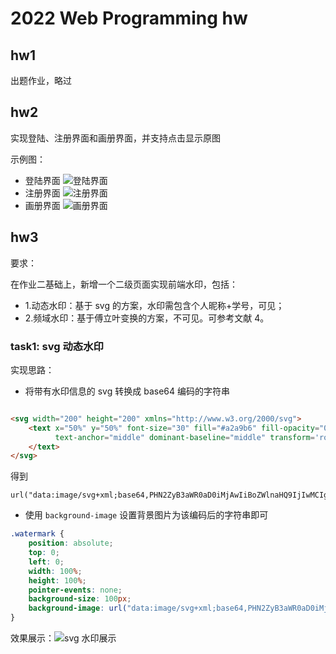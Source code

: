 # 2022 Web Programming hw

## hw1

出题作业，略过

## hw2

实现登陆、注册界面和画册界面，并支持点击显示原图

示例图：

- 登陆界面
  ![登陆界面](https://cdn.hcplantern.cn/img/2022/11/25/20221125-162425.png-default)
- 注册界面
  ![注册界面](https://cdn.hcplantern.cn/img/2022/11/25/20221125-162741.png-default)
- 画册界面
  ![画册界面](https://cdn.hcplantern.cn/img/2022/11/25/20221125-162813.png-default)

## hw3

要求：

在作业二基础上，新增一个二级页面实现前端水印，包括：

- 1.动态水印：基于 svg 的方案，水印需包含个人昵称+学号，可见；
- 2.频域水印：基于傅立叶变换的方案，不可见。可参考文献 4。

### task1: svg 动态水印

实现思路：

- 将带有水印信息的 svg 转换成 base64 编码的字符串

```html

<svg width="200" height="200" xmlns="http://www.w3.org/2000/svg">
    <text x="50%" y="50%" font-size="30" fill="#a2a9b6" fill-opacity="0.3" font-family="system-ui, sans-serif"
          text-anchor="middle" dominant-baseline="middle" transform='rotate(-45, 100 100)'>201250035 邓尤亮
    </text>
</svg>
```

得到

```text
url("data:image/svg+xml;base64,PHN2ZyB3aWR0aD0iMjAwIiBoZWlnaHQ9IjIwMCIgeG1sbnM9Imh0dHA6Ly93d3cudzMub3JnLzIwMDAvc3ZnIj4KIDx0ZXh0IHg9IjUwJSIgeT0iNTAlIiBmb250LXNpemU9IjMwIiBmaWxsPSIjYTJhOWI2IiBmaWxsLW9wYWNpdHk9IjAuMyIgZm9udC1mYW1pbHk9InN5c3RlbS11aSwgc2Fucy1zZXJpZiIgdGV4dC1hbmNob3I9Im1pZGRsZSIgZG9taW5hbnQtYmFzZWxpbmU9Im1pZGRsZSIgdHJhbnNmb3JtPSdyb3RhdGUoLTQ1LCAxMDAgMTAwKSc+MjAxMjUwMDM1IOmCk+WwpOS6rjwvdGV4dD4KPC9zdmc+");
```

- 使用 `background-image` 设置背景图片为该编码后的字符串即可

```css
.watermark {
    position: absolute;
    top: 0;
    left: 0;
    width: 100%;
    height: 100%;
    pointer-events: none;
    background-size: 100px;
    background-image: url("data:image/svg+xml;base64,PHN2ZyB3aWR0aD0iMjAwIiBoZWlnaHQ9IjIwMCIgeG1sbnM9Imh0dHA6Ly93d3cudzMub3JnLzIwMDAvc3ZnIj4KIDx0ZXh0IHg9IjUwJSIgeT0iNTAlIiBmb250LXNpemU9IjMwIiBmaWxsPSIjYTJhOWI2IiBmaWxsLW9wYWNpdHk9IjAuMyIgZm9udC1mYW1pbHk9InN5c3RlbS11aSwgc2Fucy1zZXJpZiIgdGV4dC1hbmNob3I9Im1pZGRsZSIgZG9taW5hbnQtYmFzZWxpbmU9Im1pZGRsZSIgdHJhbnNmb3JtPSdyb3RhdGUoLTQ1LCAxMDAgMTAwKSc+MjAxMjUwMDM1IOmCk+WwpOS6rjwvdGV4dD4KPC9zdmc+");
}
```

效果展示：![svg 水印展示](https://cdn.hcplantern.cn/img/2022/12/02/20221202-222943.png-default)

